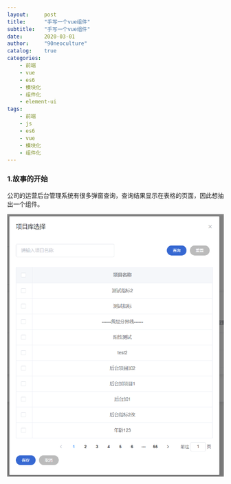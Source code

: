 ```yaml
---
layout:     post
title:      "手写一个vue组件"
subtitle:   "手写一个vue组件"
date:       2020-03-01
author:     "90neoculture"
catalog:    true
categories: 
    - 前端
    - vue
    - es6
    - 模块化
    - 组件化
    - element-ui
tags:
    - 前端
    - js
    - es6
    - vue
    - 模块化
    - 组件化
---
```


### 1.故事的开始
公司的运营后台管理系统有很多弹窗查询，查询结果显示在表格的页面，因此想抽出一个组件。

![avatar](https://github.com/90neoCulture/90neoculture.github.io/blob/master/source/_posts/2020-blog-pic/type1.png)
